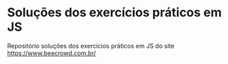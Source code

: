 # Soluções dos exercícios práticos em JS

Repositório soluções dos exercícios práticos em JS do site https://www.beecrowd.com.br/
